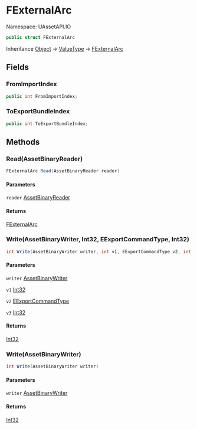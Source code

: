 # FExternalArc

Namespace: UAssetAPI.IO

```csharp
public struct FExternalArc
```

Inheritance [Object](https://docs.microsoft.com/en-us/dotnet/api/system.object) → [ValueType](https://docs.microsoft.com/en-us/dotnet/api/system.valuetype) → [FExternalArc](./uassetapi.io.fexternalarc.md)

## Fields

### **FromImportIndex**

```csharp
public int FromImportIndex;
```

### **ToExportBundleIndex**

```csharp
public int ToExportBundleIndex;
```

## Methods

### **Read(AssetBinaryReader)**

```csharp
FExternalArc Read(AssetBinaryReader reader)
```

#### Parameters

`reader` [AssetBinaryReader](./uassetapi.assetbinaryreader.md)<br>

#### Returns

[FExternalArc](./uassetapi.io.fexternalarc.md)<br>

### **Write(AssetBinaryWriter, Int32, EExportCommandType, Int32)**

```csharp
int Write(AssetBinaryWriter writer, int v1, EExportCommandType v2, int v3)
```

#### Parameters

`writer` [AssetBinaryWriter](./uassetapi.assetbinarywriter.md)<br>

`v1` [Int32](https://docs.microsoft.com/en-us/dotnet/api/system.int32)<br>

`v2` [EExportCommandType](./uassetapi.io.eexportcommandtype.md)<br>

`v3` [Int32](https://docs.microsoft.com/en-us/dotnet/api/system.int32)<br>

#### Returns

[Int32](https://docs.microsoft.com/en-us/dotnet/api/system.int32)<br>

### **Write(AssetBinaryWriter)**

```csharp
int Write(AssetBinaryWriter writer)
```

#### Parameters

`writer` [AssetBinaryWriter](./uassetapi.assetbinarywriter.md)<br>

#### Returns

[Int32](https://docs.microsoft.com/en-us/dotnet/api/system.int32)<br>
